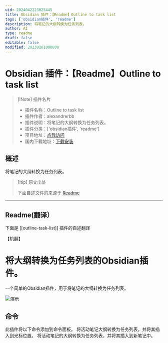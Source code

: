 ```yaml
---
uid: 2024042223025445
title: Obsidian 插件：【Readme】Outline to task list
tags: ['obsidian插件', 'readme']
description: 将笔记的大纲转换为任务列表。
author: AI
type: readme
draft: false
editable: false
modified: 20230101000000
---
```


# Obsidian 插件：【Readme】Outline to task list

> [!Note] 插件名片
> - 插件名称：Outline to task list
> - 插件作者：alexandrerbb
> - 插件说明：将笔记的大纲转换为任务列表。
> - 插件分类：['obsidian插件', 'readme']
> - 项目地址：[点我访问](https://github.com/alexandrerbb/obsidian-outline-tasklist-plugin)
> - 国内下载地址：[下载安装](https://pkmer.cn/products/plugin/pluginMarket/?outline-task-list)

## 概述

将笔记的大纲转换为任务列表。



> [!tip] 原文出处
> 
>下面自述文件的来源于 [Readme](https://ghproxy.net/https://raw.githubusercontent.com/alexandrerbb/obsidian-outline-tasklist-plugin/master/README.md)
> 

---

## Readme(翻译）

下面是 [[outline-task-list]] 插件的自述翻译

【机翻】
# 将大纲转换为任务列表的Obsidian插件。

一个简单的Obsidian插件，用于将笔记的大纲转换为任务列表。

![演示](https://cdn.pkmer.cn/covers/outline-task-list_2_0.gif!pkmer)
## 命令

此插件将以下命令添加到命令面板。
将活动笔记大纲转换为任务列表，并将其插入到光标位置。
将活动笔记的大纲转换为任务列表，并将其插入到新笔记中。



